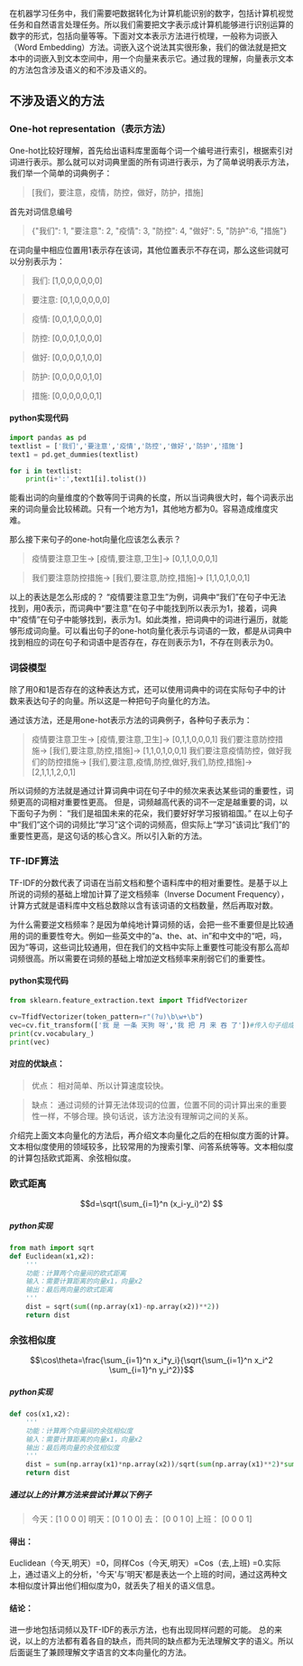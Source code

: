 在机器学习任务中，我们需要吧数据转化为计算机能识别的数字，包括计算机视觉任务和自然语言处理任务。所以我们需要把文字表示成计算机能够进行识别运算的数字的形式，包括向量等等。下面对文本表示方法进行梳理，一般称为词嵌入（Word Embedding）方法。词嵌入这个说法其实很形象，我们的做法就是把文本中的词嵌入到文本空间中，用一个向量来表示它。通过我的理解，向量表示文本的方法包含涉及语义的和不涉及语义的。

## 不涉及语义的方法
### One-hot representation（表示方法）
One-hot比较好理解，首先给出语料库里面每个词一个编号进行索引，根据索引对词进行表示。那么就可以对词典里面的所有词进行表示，为了简单说明表示方法，我们举一个简单的词典例子：

> [我们，要注意，疫情，防控，做好，防护，措施]

首先对词信息编号

> {"我们": 1, "要注意": 2, "疫情": 3, "防控": 4, "做好": 5, "防护":6, "措施"}

在词向量中相应位置用1表示存在该词，其他位置表示不存在词，那么这些词就可以分别表示为：

>我们: [1,0,0,0,0,0,0]

>要注意: [0,1,0,0,0,0,0]

>疫情: [0,0,1,0,0,0,0]

>防控: [0,0,0,1,0,0,0]

>做好: [0,0,0,0,1,0,0]

>防护: [0,0,0,0,0,1,0]

>措施: [0,0,0,0,0,0,1]

#### python实现代码
```python
import pandas as pd
textlist = ['我们','要注意','疫情','防控','做好','防护','措施']
text1 = pd.get_dummies(textlist)

for i in textlist:
    print(i+':',text1[i].tolist())
```
能看出词的向量维度的个数等同于词典的长度，所以当词典很大时，每个词表示出来的词向量会比较稀疏。只有一个地方为1，其他地方都为0。容易造成维度灾难。

那么接下来句子的one-hot向量化应该怎么表示？
>疫情要注意卫生-> [疫情,要注意,卫生]-> [0,1,1,0,0,0,1]

>我们要注意防控措施-> [我们,要注意,防控,措施]-> [1,1,0,1,0,0,1]

以上的表达是怎么形成的？
“疫情要注意卫生”为例，词典中“我们”在句子中无法找到，用0表示，而词典中“要注意”在句子中能找到所以表示为1，接着，词典中“疫情”在句子中能够找到，表示为1。如此类推，把词典中的词进行遍历，就能够形成词向量。可以看出句子的one-hot向量化表示与词语的一致，都是从词典中找到相应的词在句子和词语中是否存在，存在则表示为1，不存在则表示为0。


### 词袋模型
除了用0和1是否存在的这种表达方式，还可以使用词典中的词在实际句子中的计数来表达句子的向量。所以这是一种把句子向量化的方法。

通过该方法，还是用one-hot表示方法的词典例子，各种句子表示为：
>疫情要注意卫生-> [疫情,要注意,卫生]-> [0,1,1,0,0,0,1]
>我们要注意防控措施-> [我们,要注意,防控,措施]-> [1,1,0,1,0,0,1]
>我们要注意疫情防控，做好我们的防控措施-> [我们,要注意,疫情,防控,做好,我们,防控,措施]-> [2,1,1,1,2,0,1]

所以词频的方法就是通过计算词典中词在句子中的频次来表达某些词的重要性，词频更高的词相对重要性更高。
但是，词频越高代表的词不一定是越重要的词，以下面句子为例：
“我们是祖国未来的花朵，我们要好好学习报销祖国。”
在以上句子中“我们”这个词的词频比“学习”这个词的词频高，但实际上“学习”该词比“我们”的重要性更高，是这句话的核心含义。所以引入新的方法。

### TF-IDF算法
TF-IDF的分数代表了词语在当前文档和整个语料库中的相对重要性。是基于以上所说的词频的基础上增加计算了逆文档频率（Inverse Document Frequency），计算方式就是语料库中文档总数除以含有该词语的文档数量，然后再取对数。

为什么需要逆文档频率？是因为单纯地计算词频的话，会把一些不重要但是比较通用的词的重要性夸大。例如一些英文中的“a、the、at、in”和中文中的“吧，吗，因为”等词，这些词比较通用，但在我们的文档中实际上重要性可能没有那么高却词频很高。所以需要在词频的基础上增加逆文档频率来削弱它们的重要性。



#### python实现代码
```python
from sklearn.feature_extraction.text import TfidfVectorizer

cv=TfidfVectorizer(token_pattern=r"(?u)\b\w+\b")
vec=cv.fit_transform(['我 是 一条 天狗 呀','我 把 月 来 吞 了'])#传入句子组成的list
print(cv.vocabulary_)
print(vec)
```
#### 对应的优缺点：
>优点：
>相对简单、所以计算速度较快。

>缺点：
>通过词频的计算无法体现词的位置，位置不同的词计算出来的重要性一样，不够合理。换句话说，该方法没有理解词之间的关系。

介绍完上面文本向量化的方法后，再介绍文本向量化之后的在相似度方面的计算。文本相似度使用的领域较多，比较常用的为搜索引擎、问答系统等等。文本相似度的计算包括欧式距离、余弦相似度。

### 欧式距离

$$d=\sqrt(\sum_{i=1}^n (x_i-y_i)^2) $$

##### python实现
```python
from math import sqrt
def Euclidean(x1,x2):
    '''
    功能：计算两个向量间的欧式距离
    输入：需要计算距离的向量x1，向量x2
    输出：最后两向量的欧式距离
    '''
    dist = sqrt(sum((np.array(x1)-np.array(x2))**2))
    return dist
```

### 余弦相似度

$$\cos\theta=\frac{\sum_{i=1}^n x_i*y_i}{\sqrt{\sum_{i=1}^n x_i^2  \sum_{i=1}^n y_i^2}}$$

##### python实现
```python
def cos(x1,x2):
    '''
    功能：计算两个向量间的余弦相似度
    输入：需要计算距离的向量x1，向量x2
    输出：最后两向量的余弦相似度
    '''
    dist = sum(np.array(x1)*np.array(x2))/sqrt(sum(np.array(x1)**2)*sum(np.array(x2)**2))
    return dist
```
##### 通过以上的计算方法来尝试计算以下例子

>今天：[1 0 0 0]
>明天：[0 1 0 0]
>去：  [0 0 1 0]
>上班：  [0 0 0 1]

#### 得出：
Euclidean（今天,明天）=0，同样Cos（今天,明天）=Cos（去,上班) =0.实际上，通过语义上的分析，'今天'与'明天'都是表达一个上班的时间，通过这两种文本相似度计算出他们相似度为0，就丢失了相关的语义信息。

#### 结论：
进一步地包括词频以及TF-IDF的表示方法，也有出现同样问题的可能。
总的来说，以上的方法都有着各自的缺点，而共同的缺点都为无法理解文字的语义。所以后面诞生了兼顾理解文字语言的文本向量化的方法。

